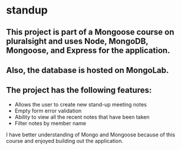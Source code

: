 # standup

## This project is part of a Mongoose course on pluralsight and uses Node, MongoDB, Mongoose, and Express for the application. 
## Also, the database is hosted on MongoLab. 

## The project has the following features:
* Allows the user to create new stand-up meeting notes
* Empty form error validation
* Ability to view all the recent notes that have been taken
* Filter notes by member name 

I have better understanding of Mongo and Mongoose because of this course and enjoyed building out the application. 